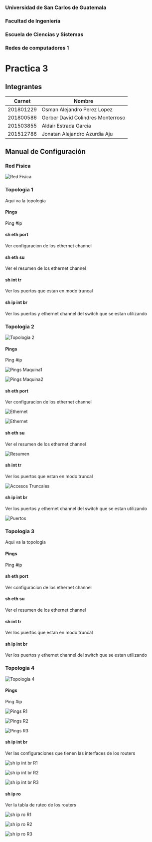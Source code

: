 ### Universidad de San Carlos de Guatemala
### Facultad de Ingeniería
### Escuela de Ciencias y Sistemas
### Redes de computadores 1
# Practica 3

## Integrantes
| Carnet | Nombre |
| ------ | -------  |
| 201801229 |Osman Alejandro Perez Lopez|
| 201800586 |Gerber David Colindres Monterroso|
| 201503855 |Aldair Estrada Garcia|
| 201512786 | Jonatan Alejandro Azurdia Aju|

## Manual de Configuración

### Red Fisica

![Red Fisica](Images/redfisica.png)

### Topologia 1

Aqui va la topologia

#### Pings

Ping #ip

#### sh eth port

Ver configuracion de los ethernet channel

#### sh eth su

Ver el resumen de los ethernet channel

#### sh int tr

Ver los puertos que estan en modo truncal

#### sh ip int br

Ver los puertos y ethernet channel del switch que se estan utilizando


### Topologia 2

![Topologia 2](Images/Topologia2.jpg)

#### Pings

Ping #ip

![Pings Maquina1](Images/Maquina1.jpg)

![Pings Maquina2](Images/Maquina2.jpg)

#### sh eth port

Ver configuracion de los ethernet channel

![Ethernet](Images/chport1.jpg)

![Ethernet](Images/chport2.jpg)

#### sh eth su

Ver el resumen de los ethernet channel

![Resumen](Images/portsu.jpg)

#### sh int tr

Ver los puertos que estan en modo truncal

![Accesos Truncales](Images/trunk.jpg)

#### sh ip int br

Ver los puertos y ethernet channel del switch que se estan utilizando

![Puertos](Images/intbr.jpg)

### Topologia 3

Aqui va la topologia

#### Pings

Ping #ip

#### sh eth port

Ver configuracion de los ethernet channel

#### sh eth su

Ver el resumen de los ethernet channel

#### sh int tr

Ver los puertos que estan en modo truncal

#### sh ip int br

Ver los puertos y ethernet channel del switch que se estan utilizando


### Topologia 4

![Topologia 4](Images/topologia4.png)

#### Pings

Ping #ip

![Pings R1](Images/ping_r1.png)

![Pings R2](Images/ping_r2.png)

![Pings R3](Images/ping_r3.png)

#### sh ip int br

Ver las configuraciones que tienen las interfaces de los routers

![sh ip int br R1](Images/sh_ip_int_br_r1.png)

![sh ip int br R2](Images/sh_ip_int_br_r2.png)

![sh ip int br R3](Images/sh_ip_int_br_r3.png)

#### sh ip ro

Ver la tabla de ruteo de los routers

![sh ip ro R1](Images/sh_ip_ro_r1.png)

![sh ip ro R2](Images/sh_ip_ro_r2.png)

![sh ip ro R3](Images/sh_ip_ro_r3.png)
